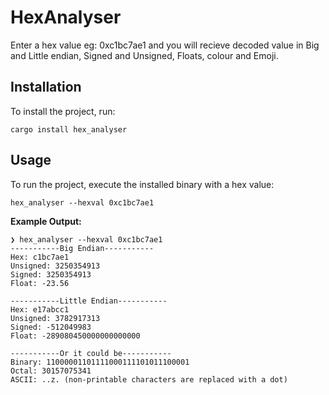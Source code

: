 # HexAnalyser

Enter a hex value eg: 0xc1bc7ae1 and you will recieve decoded value in Big and Little endian, Signed and Unsigned, Floats, colour and Emoji.

## Installation

To install the project, run:
```
cargo install hex_analyser
```

## Usage

To run the project, execute the installed binary with a hex value:
```
hex_analyser --hexval 0xc1bc7ae1
```

**Example Output:**
```
❯ hex_analyser --hexval 0xc1bc7ae1
-----------Big Endian-----------
Hex: c1bc7ae1
Unsigned: 3250354913
Signed: 3250354913
Float: -23.56

-----------Little Endian-----------
Hex: e17abcc1
Unsigned: 3782917313
Signed: -512049983
Float: -289080450000000000000

-----------Or it could be-----------
Binary: 11000001101111000111101011100001
Octal: 30157075341
ASCII: ..z. (non-printable characters are replaced with a dot)
```

